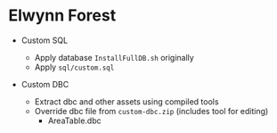 # Elwynn Forest 

- Custom SQL
    - Apply database `InstallFullDB.sh` originally
    - Apply `sql/custom.sql`

- Custom DBC
    - Extract dbc and other assets using compiled tools
    - Override dbc file from `custom-dbc.zip` (includes tool for editing)
        - AreaTable.dbc